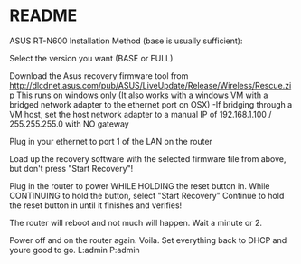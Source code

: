 # README #

ASUS RT-N600 Installation Method (base is usually sufficient):

Select the version you want (BASE or FULL)

Download the Asus recovery firmware tool from http://dlcdnet.asus.com/pub/ASUS/LiveUpdate/Release/Wireless/Rescue.zip 
This runs on windows only (It also works with a windows VM with a bridged network adapter to the ethernet port on OSX) 
-If bridging through a VM host, set the host network adapter to a manual IP of 192.168.1.100 / 255.255.255.0 with NO gateway

Plug in your ethernet to port 1 of the LAN on the router

Load up the recovery software with the selected firmware file from above, but don't press "Start Recovery"!

Plug in the router to power WHILE HOLDING the reset button in. While CONTINUING to hold the button, select "Start Recovery" Continue to hold the reset button in until it finishes and verifies!

The router will reboot and not much will happen. Wait a minute or 2.

Power off and on the router again. Voila. Set everything back to DHCP and youre good to go. L:admin P:admin

